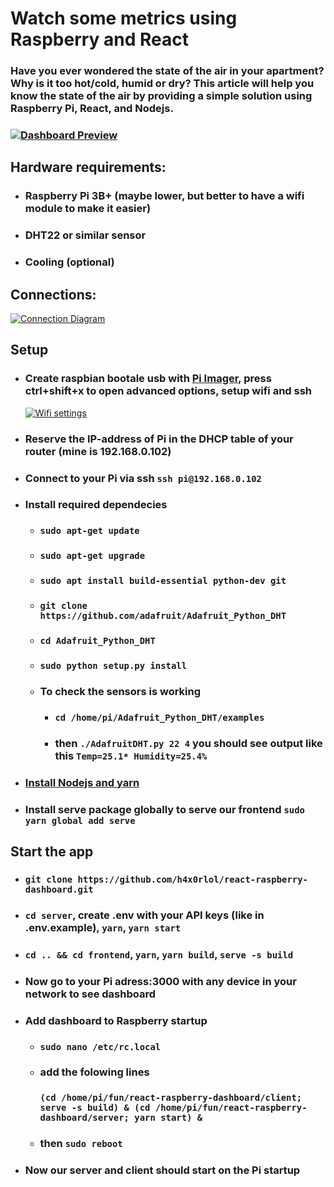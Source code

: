 # Watch some metrics using Raspberry and React

### Have you ever wondered the state of the air in your apartment? Why is it too hot/cold, humid or dry? This article will help you know the state of the air by providing a simple solution using Raspberry Pi, React, and Nodejs.

### [![Dashboard Preview](https://i.imgur.com/xAR68OK.png "Dashboard Preview")](https://i.imgur.com/xAR68OK.png "Dashboard Preview")

## Hardware requirements:

- ### Raspberry Pi 3B+ (maybe lower, but better to have a wifi module to make it easier)

- ### DHT22 or similar sensor

- ### Cooling (optional)

## Connections:

[![Connection Diagram](https://i.imgur.com/OKq790x.png "Connection Diagram")](https://i.imgur.com/OKq790x.png "Connection Diagram")

## Setup

- ### Create raspbian bootale usb with [Pi Imager](https://www.raspberrypi.com/software/ "Pi Imager"), press ctrl+shift+x to open advanced options, setup wifi and ssh

  [![Wifi settings](https://i.imgur.com/AW5pxmc.png "Wifi settings")](https://i.imgur.com/2zKzxVD.png "Wifi settings")

- ### Reserve the IP-address of Pi in the DHCP table of your router (mine is 192.168.0.102)
- ### Connect to your Pi via ssh `ssh pi@192.168.0.102`
- ### Install required dependecies
  - ### `sudo apt-get update`
  - ### `sudo apt-get upgrade`
  - ### `sudo apt install build-essential python-dev git`
  - ### `git clone https://github.com/adafruit/Adafruit_Python_DHT`
  - ### `cd Adafruit_Python_DHT`
  - ### `sudo python setup.py install`
  - ### To check the sensors is working
    - ### `cd /home/pi/Adafruit_Python_DHT/examples`
    - ### then `./AdafruitDHT.py 22 4` you should see output like this `Temp=25.1* Humidity=25.4%`
- ### [ Install Nodejs and yarn](https://www.digitalocean.com/community/tutorials/how-to-install-node-js-on-ubuntu-20-04 " Install Nodejs and yarn")
- ### Install serve package globally to serve our frontend `sudo yarn global add serve`

## Start the app

- ### `git clone https://github.com/h4x0rlol/react-raspberry-dashboard.git`
- ### `cd server`, create .env with your API keys (like in .env.example), `yarn`, `yarn start`
- ### `cd .. && cd frontend`, `yarn`, `yarn build`, `serve -s build`
- ### Now go to your Pi adress:3000 with any device in your network to see dashboard
- ### Add dashboard to Raspberry startup
  - ### `sudo nano /etc/rc.local`
  - ### add the folowing lines
    ### `(cd /home/pi/fun/react-raspberry-dashboard/client; serve -s build) & (cd /home/pi/fun/react-raspberry-dashboard/server; yarn start) &`
  - ### then `sudo reboot`
- ### Now our server and client should start on the Pi startup
